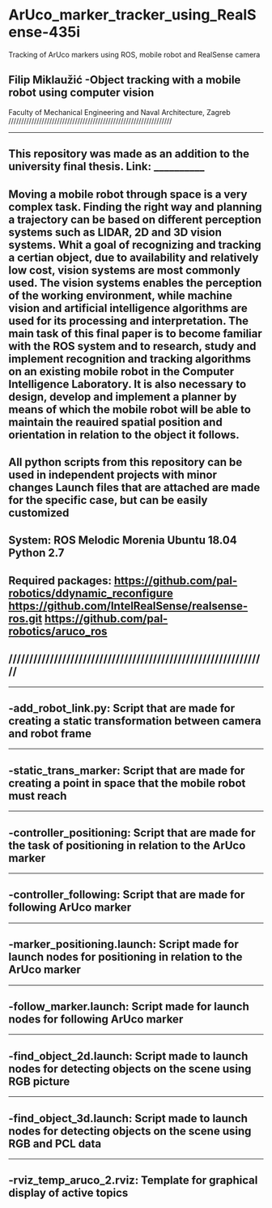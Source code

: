 # ArUco_marker_tracker_using_RealSense-435i
Tracking of ArUco markers using ROS, mobile robot and RealSense camera

Filip Miklaužić
-Object tracking with a mobile robot using computer vision
---------------------------------------------------------------
Faculty of Mechanical Engineering and Naval Architecture, Zagreb
////////////////////////////////////////////////////////////////


---------------------------------------------------------------
This repository was made as an addition to the university final thesis.
Link: __________
---------------------------------------------------------------

Moving a mobile robot through space is a very complex task. Finding the right way and planning a trajectory can be based on different perception systems such as LIDAR, 2D and 3D vision systems. Whit a goal of recognizing and tracking a certian object, due to availability and relatively low cost, vision systems are most commonly used. The vision systems enables the perception of the working environment, while machine vision and artificial intelligence algorithms are used for its processing and interpretation.
The main task of this final paper is to become familiar with the ROS system and to research, study and implement recognition and tracking algorithms on an existing mobile robot in the Computer Intelligence Laboratory. It is also necessary to design, develop and implement a planner by means of which the mobile robot will be  able to maintain the reauired spatial position and orientation in relation to the object it follows.
---------------------------------------------------------------

All python scripts from this repository can be used in independent projects with minor changes
Launch files that are attached are made for the specific case, but can be easily customized
---------------------------------------------------------------
System:
ROS Melodic Morenia
Ubuntu 18.04
Python 2.7
---------------------------------------------------------------
Required packages:
https://github.com/pal-robotics/ddynamic_reconfigure
https://github.com/IntelRealSense/realsense-ros.git
https://github.com/pal-robotics/aruco_ros
---------------------------------------------------------------
///////////////////////////////////////////////////////////////
---------------------------------------------------------------

---------------------------------------------------------------
-add_robot_link.py:
Script that are made for creating a static transformation between camera and robot frame
---------------------------------------------------------------

---------------------------------------------------------------
-static_trans_marker:
Script that are made for creating a point in space that the mobile robot must reach
---------------------------------------------------------------

---------------------------------------------------------------
-controller_positioning:
Script that are made for the task of positioning in relation to the ArUco marker
---------------------------------------------------------------

---------------------------------------------------------------
-controller_following:
Script that are made for following ArUco marker
---------------------------------------------------------------

---------------------------------------------------------------
-marker_positioning.launch:
Script made for launch nodes for positioning in relation to the ArUco marker
---------------------------------------------------------------

---------------------------------------------------------------
-follow_marker.launch:
Script made for launch nodes for following ArUco marker
---------------------------------------------------------------

---------------------------------------------------------------
-find_object_2d.launch:
Script made to launch nodes for detecting objects on the scene using RGB picture
---------------------------------------------------------------

---------------------------------------------------------------
-find_object_3d.launch:
Script made to launch nodes for detecting objects on the scene using RGB and PCL data
---------------------------------------------------------------

---------------------------------------------------------------
-rviz_temp_aruco_2.rviz:
Template for graphical display of active topics
---------------------------------------------------------------
